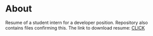 # About
Resume of a student intern for a developer position. Repository also contains files confirming this. The link to download resume:
[CLICK](https://github.com/De-Par/CV/blob/main/CV.pdf)

